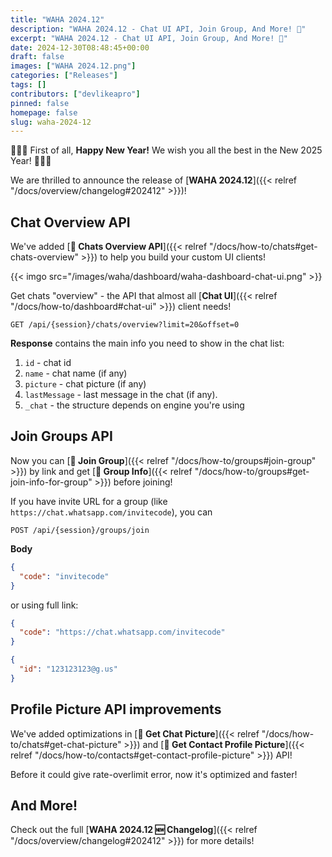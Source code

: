 ```yaml
---
title: "WAHA 2024.12"
description: "WAHA 2024.12 - Chat UI API, Join Group, And More! 🎉"
excerpt: "WAHA 2024.12 - Chat UI API, Join Group, And More! 🎉"
date: 2024-12-30T08:48:45+00:00
draft: false
images: ["WAHA 2024.12.png"]
categories: ["Releases"]
tags: []
contributors: ["devlikeapro"]
pinned: false
homepage: false
slug: waha-2024-12
---
```


🎉🎉🎉 First of all, **Happy New Year!** We wish you all the best in the New 2025 Year! 🎉🎉🎉

We are thrilled to announce the release of [**WAHA 2024.12**]({{< relref "/docs/overview/changelog#202412" >}})!

## Chat Overview API

We've added [**💬 Chats Overview API**]({{< relref "/docs/how-to/chats#get-chats-overview" >}})
to help you build your custom UI clients!

{{< imgo src="/images/waha/dashboard/waha-dashboard-chat-ui.png" >}}

Get chats "overview" - the API that almost all
[**Chat UI**]({{< relref "/docs/how-to/dashboard#chat-ui" >}})
client needs!

```http request
GET /api/{session}/chats/overview?limit=20&offset=0
```

**Response** contains the main info you need to show in the chat list:

1. `id` - chat id
2. `name` - chat name (if any)
3. `picture` - chat picture (if any)
4. `lastMessage` - last message in the chat (if any).
5. `_chat` - the structure depends on engine you're using

## Join Groups API

Now you can
[**👥 Join Group**]({{< relref "/docs/how-to/groups#join-group" >}})
by link
and get
[**👥 Group Info**]({{< relref "/docs/how-to/groups#get-join-info-for-group" >}})
before joining!

If you have invite URL for a group (like `https://chat.whatsapp.com/invitecode`), you can

```http request
POST /api/{session}/groups/join
```

**Body**

```json
{
  "code": "invitecode"
}
```

or using full link:

```json
{
  "code": "https://chat.whatsapp.com/invitecode"
}
```

```json { title="Response" }
{
  "id": "123123123@g.us"
}
```

## Profile Picture API improvements

We've added optimizations in
[**💬 Get Chat Picture**]({{< relref "/docs/how-to/chats#get-chat-picture" >}})
and
[**👤 Get Contact Profile Picture**]({{< relref "/docs/how-to/contacts#get-contact-profile-picture" >}})
API!

Before it could give rate-overlimit error, now it's optimized and faster!

## And More!

Check out the full [**WAHA 2024.12 🆕 Changelog**]({{< relref "/docs/overview/changelog#202412" >}}) for more details!
